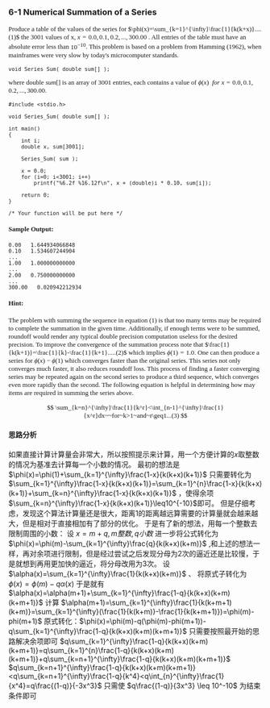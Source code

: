 ### 6-1 Numerical Summation of a Series

<font face="微软雅黑" size = 2>

Produce a table of the values of the series for $\phi(x)=\sum_{k=1}^{\infty}\frac{1}{k(k+x)}....(1)$ the 3001 values of x, $x = 0.0, 0.1, 0.2, ..., 300.00$ . All entries of the table must have an absolute error less than $10^{−10}$. This problem is based on a problem from Hamming (1962), when mainframes were very slow by today's microcomputer standards.

```c{.line-numbers}
void Series_Sum( double sum[] );
```

where double $sum[]$ is an array of 3001 entries, each contains a value of $\phi(x) ~~for ~x = 0.0, 0.1, 0.2, ..., 300.00$.

```c{.line-numbers}
#include <stdio.h>

void Series_Sum( double sum[] );

int main()
{
    int i;
    double x, sum[3001];
    
    Series_Sum( sum );

    x = 0.0;
    for (i=0; i<3001; i++)
        printf("%6.2f %16.12f\n", x + (double)i * 0.10, sum[i]);

    return 0;
}

/* Your function will be put here */
```

#### Sample Output:
```
0.00   1.644934066848
0.10   1.534607244904
...
1.00   1.000000000000
...
2.00   0.750000000000
...
300.00   0.020942212934
```
#### Hint:
The problem with summing the sequence in equation (1) is that too many terms may be required to complete the summation in the given time. Additionally, if enough terms were to be summed, roundoff would render any typical double precision computation useless for the desired precision.
To improve the convergence of the summation process note that $\frac{1}{k(k+1)}=\frac{1}{k}-\frac{1}{k+1}.....(2)$ which implies $\phi(1)=1.0$. One can then produce a series for $\phi(x)−\phi(1)$ which converges faster than the original series. This series not only converges much faster, it also reduces roundoff loss.
This process of finding a faster converging series may be repeated again on the second series to produce a third sequence, which converges even more rapidly than the second.
The following equation is helpful in determining how may items are required in summing the series above.

$$
\sum_{k=n}^{\infty}\frac{1}{k^r}<\int_{n-1}^{\infty}\frac{1}{x^r}dx~~for~k>1~and~r\geq1...(3)
$$

</font>


#### 思路分析
如果直接计算计算量会非常大，所以按照提示来计算，用一个方便计算的$x$取整数的情况为基准去计算每一个小数的情况。
最初的想法是 $\phi(x)=\phi(1)+\sum_{k=1}^{\infty}\frac{1-x}{k(k+x)(k+1)}$ 只需要转化为 $\sum_{k=1}^{\infty}\frac{1-x}{k(k+x)(k+1)}=\sum_{k=1}^{n}\frac{1-x}{k(k+x)(k+1)}+\sum_{k=n}^{\infty}\frac{1-x}{k(k+x)(k+1)}$ ，使得余项$\sum_{k=n}^{\infty}\frac{1-x}{k(k+x)(k+1)}\leq10^{-10}$即可。
但是仔细考虑，发现这个算法计算量还是很大，距离1的距离越远算需要的计算量就会越来越大，但是相对于直接相加有了部分的优化。
于是有了新的想法，用每一个整数去限制周围的小数：
设 $x=m+q,m整数,q小数$ 进一步将公式转化为 $\phi(x)=\phi(m)-\sum_{k=1}^{\infty}\frac{q}{k(k+x)(k+m)}$ ,和上述的想法一样，再对余项进行限制，但是经过尝试之后发现分母为2次的逼近还是比较慢，于是就想到再用更加快的逼近，将分母改用为3次。
设 $\alpha(x)=\sum_{k=1}^{\infty}\frac{1}{k(k+x)(k+m)}$ 、
将原式子转化为 $\phi(x)=\phi(m)-q\alpha(x)$ 
于是就有 $\alpha(x)=\alpha(m+1)+\sum_{k=1}^{\infty}\frac{1-q}{k(k+x)(k+m)(k+m+1)}$
计算 $\alpha(m+1)=\sum_{k=1}^{\infty}\frac{1}{k(k+m+1)(k+m)}=\sum_{k=1}^{\infty}(\frac{1}{k(k+m)}-\frac{1}{k(k+m+1)})=\phi(m)-phi(m+1)$
原式转化：$\phi(x)=\phi(m)-q(\phi(m)-phi(m+1))-q\sum_{k=1}^{\infty}\frac{1-q}{k(k+x)(k+m)(k+m+1)}$
只需要按照最开始的思路解决余项即可
$q\sum_{k=1}^{\infty}\frac{1-q}{k(k+x)(k+m)(k+m+1)}=q\sum_{k=1}^{n}\frac{1-q}{k(k+x)(k+m)(k+m+1)}+q\sum_{k=n+1}^{\infty}\frac{1-q}{k(k+x)(k+m)(k+m+1)}$
$q\sum_{k=n+1}^{\infty}\frac{1-q}{k(k+x)(k+m)(k+m+1)}<q\sum_{k=n+1}^{\infty}\frac{1-q}{k^4}<q\int_{n}^{\infty}\frac{1}{x^4}=q\frac{(1-q)}{-3x^3}$
只需使 $q\frac{(1-q)}{3x^3} \leq 10^-10$ 为结束条件即可
